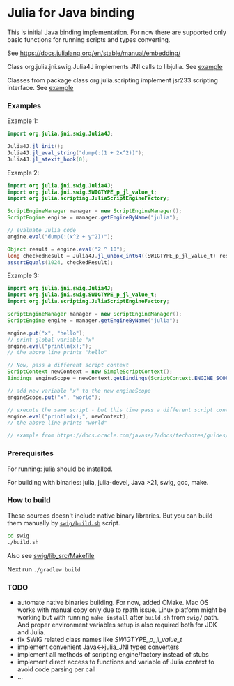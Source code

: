 # Julia for Java binding

This is initial Java binding implementation.
For now there are supported only basic functions
for running scripts and types converting.

See https://docs.julialang.org/en/stable/manual/embedding/

Class org.julia.jni.swig.Julia4J implements JNI calls to libjulia. See [example](src/test/java/Julia4JJNITest.java)

Classes from package class org.julia.scripting implement jsr233 scripting interface.  See [example](src/test/java/Julia4JScriptingTest.java)

### Examples

Example 1:
```java
import org.julia.jni.swig.Julia4J;

Julia4J.jl_init();
Julia4J.jl_eval_string("dump(:(1 + 2x^2))");
Julia4J.jl_atexit_hook(0);
```

Example 2:
```java
import org.julia.jni.swig.Julia4J;
import org.julia.jni.swig.SWIGTYPE_p_jl_value_t;
import org.julia.scripting.JuliaScriptEngineFactory;

ScriptEngineManager manager = new ScriptEngineManager();
ScriptEngine engine = manager.getEngineByName("julia");

// evaluate Julia code
engine.eval("dump(:(x^2 + y^2))");

Object result = engine.eval("2 ^ 10");
long checkedResult = Julia4J.jl_unbox_int64((SWIGTYPE_p_jl_value_t) result);
assertEquals(1024, checkedResult);
```

Example 3:
```java
import org.julia.jni.swig.Julia4J;
import org.julia.jni.swig.SWIGTYPE_p_jl_value_t;
import org.julia.scripting.JuliaScriptEngineFactory;

ScriptEngineManager manager = new ScriptEngineManager();
ScriptEngine engine = manager.getEngineByName("julia");

engine.put("x", "hello");
// print global variable "x"
engine.eval("println(x);");
// the above line prints "hello"

// Now, pass a different script context
ScriptContext newContext = new SimpleScriptContext();
Bindings engineScope = newContext.getBindings(ScriptContext.ENGINE_SCOPE);

// add new variable "x" to the new engineScope
engineScope.put("x", "world");

// execute the same script - but this time pass a different script context
engine.eval("println(x);", newContext);
// the above line prints "world"

// example from https://docs.oracle.com/javase/7/docs/technotes/guides/scripting/programmer_guide/
```
### Prerequisites

For running: julia should be installed.

For building with binaries: julia, julia-devel, Java >21, swig, gcc, make.

### How to build
These sources doesn't include native binary libraries. But you can build them manually by [`swig/build.sh`](swig/build.sh) script. 
```bash
cd swig
./build.sh
```

Also see [swig/lib_src/Makefile](swig/lib_src/Makefile)

Next run `./gradlew build`

### TODO

* automate native binaries building. For now, added CMake. Mac OS works with manual copy only due to rpath issue. Linux platform might be working but with running `make install` after `build.sh` from `swig/` path. And proper environment variables setup is also required both for JDK and Julia.
* fix SWIG related class names like *SWIGTYPE_p_jl_value_t*
* implement convenient Java<->julia_JNI types converters
* implement all methods of scripting engine/factory instead of stubs
* implement direct access to functions and variable of Julia context to avoid code parsing per call
* ...
